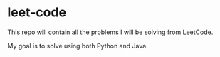 # leet-code

This repo will contain all the problems I will be solving from LeetCode.

My goal is to solve using both Python and Java.

